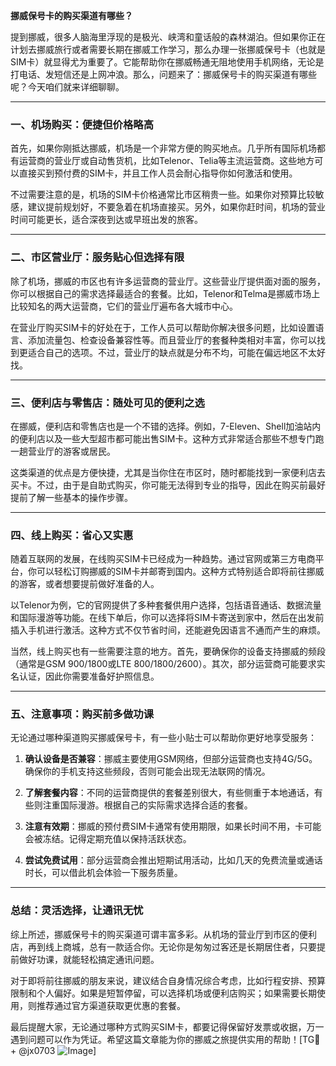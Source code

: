 **挪威保号卡的购买渠道有哪些？**

提到挪威，很多人脑海里浮现的是极光、峡湾和童话般的森林湖泊。但如果你正在计划去挪威旅行或者需要长期在挪威工作学习，那么办理一张挪威保号卡（也就是SIM卡）就显得尤为重要了。它能帮助你在挪威畅通无阻地使用手机网络，无论是打电话、发短信还是上网冲浪。那么，问题来了：挪威保号卡的购买渠道有哪些呢？今天咱们就来详细聊聊。

---

### **一、机场购买：便捷但价格略高**
首先，如果你刚抵达挪威，机场是一个非常方便的购买地点。几乎所有国际机场都有运营商的营业厅或自动售货机，比如Telenor、Telia等主流运营商。这些地方可以直接买到预付费的SIM卡，并且工作人员会耐心指导你如何激活和使用。

不过需要注意的是，机场的SIM卡价格通常比市区稍贵一些。如果你对预算比较敏感，建议提前规划好，不要急着在机场直接买。另外，如果你赶时间，机场的营业时间可能更长，适合深夜到达或早班出发的旅客。

---

### **二、市区营业厅：服务贴心但选择有限**
除了机场，挪威的市区也有许多运营商的营业厅。这些营业厅提供面对面的服务，你可以根据自己的需求选择最适合的套餐。比如，Telenor和Telma是挪威市场上比较知名的两大运营商，它们的营业厅遍布各大城市中心。

在营业厅购买SIM卡的好处在于，工作人员可以帮助你解决很多问题，比如设置语言、添加流量包、检查设备兼容性等。而且营业厅的套餐种类相对丰富，你可以找到更适合自己的选项。不过，营业厅的缺点就是分布不均，可能在偏远地区不太好找。

---

### **三、便利店与零售店：随处可见的便利之选**
在挪威，便利店和零售店也是一个不错的选择。例如，7-Eleven、Shell加油站内的便利店以及一些大型超市都可能出售SIM卡。这种方式非常适合那些不想专门跑一趟营业厅的游客或居民。

这类渠道的优点是方便快捷，尤其是当你住在市区时，随时都能找到一家便利店去买卡。不过，由于是自助式购买，你可能无法得到专业的指导，因此在购买前最好提前了解一些基本的操作步骤。

---

### **四、线上购买：省心又实惠**
随着互联网的发展，在线购买SIM卡已经成为一种趋势。通过官网或第三方电商平台，你可以轻松订购挪威的SIM卡并邮寄到国内。这种方式特别适合即将前往挪威的游客，或者想要提前做好准备的人。

以Telenor为例，它的官网提供了多种套餐供用户选择，包括语音通话、数据流量和国际漫游等功能。在线下单后，你可以选择将SIM卡寄送到家中，然后在出发前插入手机进行激活。这种方式不仅节省时间，还能避免因语言不通而产生的麻烦。

当然，线上购买也有一些需要注意的地方。首先，要确保你的设备支持挪威的频段（通常是GSM 900/1800或LTE 800/1800/2600）。其次，部分运营商可能要求实名认证，因此你需要准备好护照信息。

---

### **五、注意事项：购买前多做功课**
无论通过哪种渠道购买挪威保号卡，有一些小贴士可以帮助你更好地享受服务：

1. **确认设备是否兼容**：挪威主要使用GSM网络，但部分运营商也支持4G/5G。确保你的手机支持这些频段，否则可能会出现无法联网的情况。
   
2. **了解套餐内容**：不同的运营商提供的套餐差别很大，有些侧重于本地通话，有些则注重国际漫游。根据自己的实际需求选择合适的套餐。

3. **注意有效期**：挪威的预付费SIM卡通常有使用期限，如果长时间不用，卡可能会被冻结。记得定期充值以保持活跃状态。

4. **尝试免费试用**：部分运营商会推出短期试用活动，比如几天的免费流量或通话时长，可以借此机会体验一下服务质量。

---

### **总结：灵活选择，让通讯无忧**
综上所述，挪威保号卡的购买渠道可谓丰富多彩。从机场的营业厅到市区的便利店，再到线上商城，总有一款适合你。无论你是匆匆过客还是长期居住者，只要提前做好功课，就能轻松搞定通讯问题。

对于即将前往挪威的朋友来说，建议结合自身情况综合考虑，比如行程安排、预算限制和个人偏好。如果是短暂停留，可以选择机场或便利店购买；如果需要长期使用，则推荐通过官方渠道获取更优惠的套餐。

最后提醒大家，无论通过哪种方式购买SIM卡，都要记得保留好发票或收据，万一遇到问题可以作为凭证。希望这篇文章能为你的挪威之旅提供实用的帮助！[TG💪+ @jx0703 ![Image](https://github.com/user-attachments/assets/dbca1d08-cadb-493c-b0ec-ad6f7a83f270)]